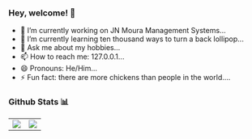 ### Hey, welcome! 👋

- 🔭 I’m currently working on JN Moura Management Systems...
- 🌱 I’m currently learning ten thousand ways to turn a back lollipop...
- 💬 Ask me about my hobbies...
- 📫 How to reach me: 127.0.0.1...
- 😄 Pronouns: He/Him...
- ⚡ Fun fact: there are more chickens than people in the world....

### Github Stats 📊

<table>
  <tr>
    <td valign="top"><img src="https://github-readme-stats.vercel.app/api?username=pedro-afk" /></td>
    <td valign="top"><img src="https://github-readme-stats.vercel.app/api/top-langs/?username=pedro-afk&layout=compact" /></td>
  </tr>
</table>
